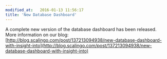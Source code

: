 ```yaml
---
modified_at:   2016-01-13 11:56:17
title: 'New Database Dashboard'
---
```


A complete new version of the database dashboard has been released.
More information on our blog: [http://blog.scalingo.com/post/137213094938/new-database-dashboard-with-insight-into](http://blog.scalingo.com/post/137213094938/new-database-dashboard-with-insight-into)
